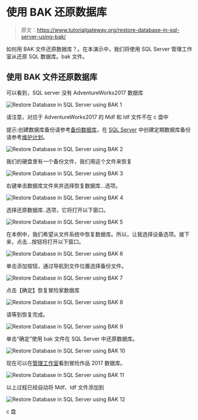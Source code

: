 # 使用 BAK 还原数据库

> 原文：<https://www.tutorialgateway.org/restore-database-in-sql-server-using-bak/>

如何用 BAK 文件还原数据库？。在本演示中，我们将使用 SQL Server 管理工作室从还原 SQL 数据库。bak 文件。

## 使用 BAK 文件还原数据库

可以看到，SQL server 没有 AdventureWorks2017 数据库

![Restore Database in SQL Server using BAK 1](img/cfffeecc0c349507f04bc8cb5d653a9f.png)

请注意，对应于 AdventureWorks2017 的 Mdf 和 ldf 文件不在 c 盘中

提示:创建数据库备份请参考[备份数据库](https://www.tutorialgateway.org/backup-sql-database/)，在 [SQL Server](https://www.tutorialgateway.org/sql/) 中创建定期数据库备份请参考[维护计划](https://www.tutorialgateway.org/sql-maintenance-plan/)。

![Restore Database in SQL Server using BAK 2](img/adaf4bbda1316b849223fd97b723da39.png)

我们的硬盘里有一个备份文件，我们用这个文件来恢复

![Restore Database in SQL Server using BAK 3](img/320b718c30ab0af6f5db621e18b44c3f.png)

右键单击数据库文件夹并选择恢复数据库…选项。

![Restore Database in SQL Server using BAK 4](img/5801e57e1b0d56da20f031f13f528814.png)

选择还原数据库..选项，它将打开以下窗口。

![Restore Database in SQL Server using BAK 5](img/8acb6341524f84cd4499bfbd615f94b9.png)

在本例中，我们希望从文件系统中恢复数据库。所以，让我选择设备选项。接下来，点击…按钮将打开以下窗口。

![Restore Database in SQL Server using BAK 6](img/1ed3b23d30a829bf39b3156ba29f2df7.png)

单击添加按钮，通过导航到文件位置选择备份文件。

![Restore Database in SQL Server using BAK 7](img/8d5c9daf6e9efac2d854ee5e5b8c052a.png)

点击【确定】恢复冒险家数据库

![Restore Database in SQL Server using BAK 8](img/e204a5d4117691590fa3294c6e40609e.png)

请等到恢复完成。

![Restore Database in SQL Server using BAK 9](img/55ccbd07747d26c5c316931d8be68510.png)

单击“确定”使用 bak 文件在 SQL Server 中还原数据库。

![Restore Database in SQL Server using BAK 10](img/d820c13377776f1cdcf2c1c7edad01fd.png)

现在可以在[管理工作室](https://www.tutorialgateway.org/sql-server-management-studio/)看到冒险作品 2017 数据库。

![Restore Database in SQL Server using BAK 11](img/703bb6800bb38274a7ffe169dc1a9b54.png)

以上过程已经自动将 Mdf、ldf 文件添加到

![Restore Database in SQL Server using BAK 12](img/3a5d76bf152828d4341a22aa56daae1f.png)

c 盘
